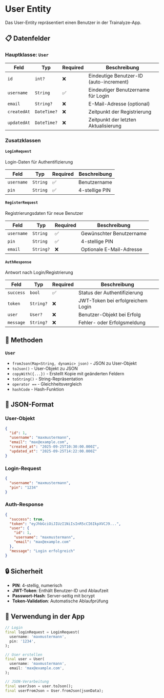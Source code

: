 # User Entity

Das User-Entity repräsentiert einen Benutzer in der Trainalyze-App.

## 📋 Datenfelder

### Hauptklasse: `User`

| Feld | Typ | Required | Beschreibung |
|------|-----|----------|--------------|
| `id` | `int?` | ❌ | Eindeutige Benutzer-ID (auto-increment) |
| `username` | `String` | ✅ | Eindeutiger Benutzername für Login |
| `email` | `String?` | ❌ | E-Mail-Adresse (optional) |
| `createdAt` | `DateTime?` | ❌ | Zeitpunkt der Registrierung |
| `updatedAt` | `DateTime?` | ❌ | Zeitpunkt der letzten Aktualisierung |

### Zusatzklassen

#### `LoginRequest`
Login-Daten für Authentifizierung

| Feld | Typ | Required | Beschreibung |
|------|-----|----------|--------------|
| `username` | `String` | ✅ | Benutzername |
| `pin` | `String` | ✅ | 4-stellige PIN |

#### `RegisterRequest`
Registrierungsdaten für neue Benutzer

| Feld | Typ | Required | Beschreibung |
|------|-----|----------|--------------|
| `username` | `String` | ✅ | Gewünschter Benutzername |
| `pin` | `String` | ✅ | 4-stellige PIN |
| `email` | `String?` | ❌ | Optionale E-Mail-Adresse |

#### `AuthResponse`
Antwort nach Login/Registrierung

| Feld | Typ | Required | Beschreibung |
|------|-----|----------|--------------|
| `success` | `bool` | ✅ | Status der Authentifizierung |
| `token` | `String?` | ❌ | JWT-Token bei erfolgreichem Login |
| `user` | `User?` | ❌ | Benutzer-Objekt bei Erfolg |
| `message` | `String?` | ❌ | Fehler- oder Erfolgsmeldung |

## 🔧 Methoden

### `User`
- `fromJson(Map<String, dynamic> json)` - JSON zu User-Objekt
- `toJson()` - User-Objekt zu JSON
- `copyWith({...})` - Erstellt Kopie mit geänderten Feldern
- `toString()` - String-Repräsentation
- `operator ==` - Gleichheitsvergleich
- `hashCode` - Hash-Funktion

## 💾 JSON-Format

### User-Objekt
```json
{
  "id": 1,
  "username": "maxmustermann",
  "email": "max@example.com",
  "created_at": "2025-09-25T10:30:00.000Z",
  "updated_at": "2025-09-25T14:22:00.000Z"
}
```

### Login-Request
```json
{
  "username": "maxmustermann",
  "pin": "1234"
}
```

### Auth-Response
```json
{
  "success": true,
  "token": "eyJhbGciOiJIUzI1NiIsInR5cCI6IkpXVCJ9...",
  "user": {
    "id": 1,
    "username": "maxmustermann",
    "email": "max@example.com"
  },
  "message": "Login erfolgreich"
}
```

## 🔒 Sicherheit

- **PIN**: 4-stellig, numerisch
- **JWT-Token**: Enthält Benutzer-ID und Ablaufzeit
- **Passwort-Hash**: Server-seitig mit bcrypt
- **Token-Validation**: Automatische Ablaufprüfung

## 📱 Verwendung in der App

```dart
// Login
final loginRequest = LoginRequest(
  username: 'maxmustermann',
  pin: '1234',
);

// User erstellen
final user = User(
  username: 'maxmustermann',
  email: 'max@example.com',
);

// JSON-Verarbeitung
final userJson = user.toJson();
final userFromJson = User.fromJson(jsonData);
```